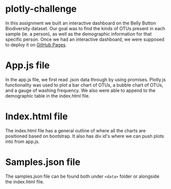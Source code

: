 # plotly-challenge
In this assignment we built an interactive dashboard on the Belly Button Biodiversity dataset. Our goal was to find the kinds of OTUs present in each sample (ie. a person), as well as the demographic information for that specific person. Once we had an interactive dashboard, we were supposed to deploy it on [GitHub Pages](https://hmanglik.github.io/plotly-challenge/).

# App.js file
In the app.js file, we first read .json data through by using promises. Plotly.js functionality was used to plot a bar chart of OTUs, a bubble chart of OTUs, and a gauge of washing frequency. We also were able to append to the demographic table in the index.html file. 

# Index.html file 
The index.html file has a general outline of where all the charts are positioned based on bootstrap. It also has div id's where we can push plots into from app.js. 

# Samples.json file
The samples.json file can be found both under `<data>` folder or alongside the index.html file. 